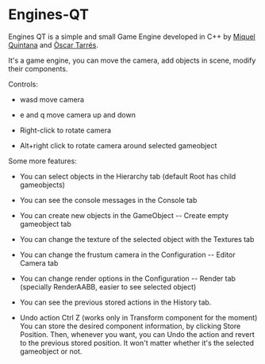 # Engines-QT
Engines QT is a simple and small Game Engine developed in C++ by [Miquel Quintana](https://github.com/Leukino) and [Òscar Tarrés](https://github.com/oscarta3).

It's a game engine, you can move the camera, add objects in scene, modify their components.

Controls:

- wasd move camera

- e and q move camera up and down

- Right-click to rotate camera

- Alt+right click to rotate camera around selected gameobject

Some more features:

- You can select objects in the Hierarchy tab (default Root has child gameobjects)

- You can see the console messages in the Console tab

- You can create new objects in the GameObject -- Create empty gameobject tab

- You can change the texture of the selected object with the Textures tab

- You can change the frustum camera in the Configuration -- Editor Camera tab

- You can change render options in the Configuration -- Render tab (specially RenderAABB, easier to see selected object)

- You can see the previous stored actions in the History tab. 

- Undo action Ctrl Z (works only in Transform component for the moment)
You can store the desired component information, by clicking Store Position. Then, whenever you want, you can Undo the action and revert to the previous stored position. It won't matter whether it's the selected gameobject or not. 

